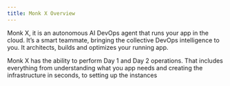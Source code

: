 ```yaml
---
title: Monk X Overview
---
```


Monk X, it is an autonomous AI DevOps agent that runs your app in the cloud.  It’s a smart teammate, bringing the collective DevOps intelligence to you. It architects, builds and optimizes your running app. 

Monk X has the ability to perform Day 1 and Day 2 operations. That includes everything from understanding what you app needs and creating the infrastructure in seconds, to setting up the instances 
